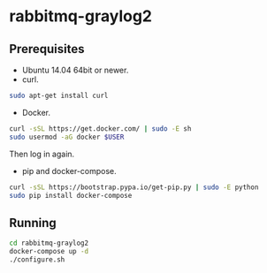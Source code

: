 # rabbitmq-graylog2

## Prerequisites

- Ubuntu 14.04 64bit or newer.
- curl.

```bash
sudo apt-get install curl
```

- Docker.

```bash
curl -sSL https://get.docker.com/ | sudo -E sh
sudo usermod -aG docker $USER
```

Then log in again.

- pip and docker-compose.

```bash
curl -sSL https://bootstrap.pypa.io/get-pip.py | sudo -E python
sudo pip install docker-compose
```

## Running

```bash
cd rabbitmq-graylog2
docker-compose up -d
./configure.sh
```
